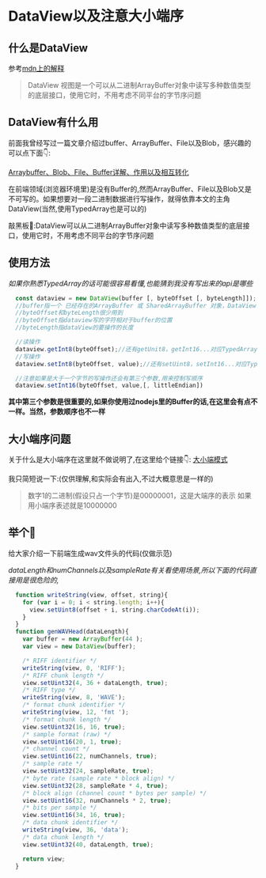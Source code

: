 # DataView以及注意大小端序

## 什么是DataView

参考[mdn上的解释](https://developer.mozilla.org/zh-CN/docs/Web/JavaScript/Reference/Global_Objects/DataView)

>DataView 视图是一个可以从二进制ArrayBuffer对象中读写多种数值类型的底层接口，使用它时，不用考虑不同平台的字节序问题

## DataView有什么用

前面我曾经写过一篇文章介绍过buffer、ArrayBuffer、File以及Blob，感兴趣的可以点下面👇:

[Arraybuffer、Blob、File、Buffer详解、作用以及相互转化](https://zhuanlan.zhihu.com/p/376721544)

在前端领域(浏览器环境里)是没有Buffer的,然而ArrayBuffer、File以及Blob又是不可写的。如果想要对一段二进制数据进行写操作，就得依靠本文的主角DataView(当然,使用TypedArray也是可以的)

敲黑板🥸:DataView可以从二进制ArrayBuffer对象中读写多种数值类型的底层接口，使用它时，不用考虑不同平台的字节序问题

## 使用方法

*如果你熟悉TypedArray的话可能很容易看懂,也能猜到我没有写出来的api是哪些*

``` javaScript
  const dataview = new DataView(buffer [, byteOffset [, byteLength]]);
  //buffer指一个 已经存在的ArrayBuffer 或 SharedArrayBuffer 对象，DataView 对象的数据源
  //byteOffset和byteLength很少用到
  //byteOffset指dataview写的字符相对于buffer的位置
  //byteLength指dataView的要操作的长度

  //读操作
  dataview.getInt8(byteOffset);//还有getUnit8，getInt16...对应TypedArray集合里的类型
  //写操作
  dataview.setInt8(byteOffset, value);//还有setUint8，setInt16...对应TypedArray集合里的类型

  //注意如果是大于一个字节的写操作还会有第三个参数,用来控制写顺序
  dataview.setInt16(byteOffset, value,[, littleEndian])

```

**其中第三个参数是很重要的,如果你使用过nodejs里的Buffer的话,在这里会有点不一样。当然，参数顺序也不一样**

## 大小端序问题

关于什么是大小端序在这里就不做说明了,在这里给个链接👇:
[大小端模式](https://baike.baidu.com/item/%E5%A4%A7%E5%B0%8F%E7%AB%AF%E6%A8%A1%E5%BC%8F/6750542?fr=aladdin)

我只简短说一下:(仅供理解,和实际会有出入,不过大概意思是一样的)
>数字1的二进制(假设只占一个字节)是00000001，这是大端序的表示
>如果用小端序表述就是10000000

## 举个🌰

给大家介绍一下前端生成wav文件头的代码(仅做示范)

*dataLength和numChannels以及sampleRate有关看使用场景,所以下面的代码直接用是很危险的,*

``` javaScript
  function writeString(view, offset, string){
    for (var i = 0; i < string.length; i++){
      view.setUint8(offset + i, string.charCodeAt(i));
    }
  }
  function genWAVHead(dataLength){
    var buffer = new ArrayBuffer(44 );
    var view = new DataView(buffer);

    /* RIFF identifier */
    writeString(view, 0, 'RIFF');
    /* RIFF chunk length */
    view.setUint32(4, 36 + dataLength, true);
    /* RIFF type */
    writeString(view, 8, 'WAVE');
    /* format chunk identifier */
    writeString(view, 12, 'fmt ');
    /* format chunk length */
    view.setUint32(16, 16, true);
    /* sample format (raw) */
    view.setUint16(20, 1, true);
    /* channel count */
    view.setUint16(22, numChannels, true);
    /* sample rate */
    view.setUint32(24, sampleRate, true);
    /* byte rate (sample rate * block align) */
    view.setUint32(28, sampleRate * 4, true);
    /* block align (channel count * bytes per sample) */
    view.setUint16(32, numChannels * 2, true);
    /* bits per sample */
    view.setUint16(34, 16, true);
    /* data chunk identifier */
    writeString(view, 36, 'data');
    /* data chunk length */
    view.setUint32(40, dataLength, true);

    return view;
  }
```
